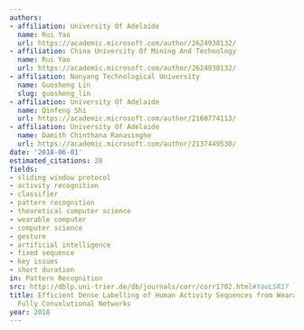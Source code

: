 ```yaml
---
authors:
- affiliation: University Of Adelaide
  name: Rui Yao
  url: https://academic.microsoft.com/author/2624938132/
- affiliation: China University Of Mining And Technology
  name: Rui Yao
  url: https://academic.microsoft.com/author/2624938132/
- affiliation: Nanyang Technological University
  name: Guosheng Lin
  slug: guosheng_lin
- affiliation: University Of Adelaide
  name: Qinfeng Shi
  url: https://academic.microsoft.com/author/2160774113/
- affiliation: University Of Adelaide
  name: Damith Chinthana Ranasinghe
  url: https://academic.microsoft.com/author/2137449530/
date: '2018-06-01'
estimated_citations: 28
fields:
- sliding window protocol
- activity recognition
- classifier
- pattern recognition
- theoretical computer science
- wearable computer
- computer science
- gesture
- artificial intelligence
- fixed sequence
- key issues
- short duration
in: Pattern Recognition
src: http://dblp.uni-trier.de/db/journals/corr/corr1702.html#YaoLSR17
title: Efficient Dense Labelling of Human Activity Sequences from Wearables using
  Fully Convolutional Networks
year: 2018
---
```

